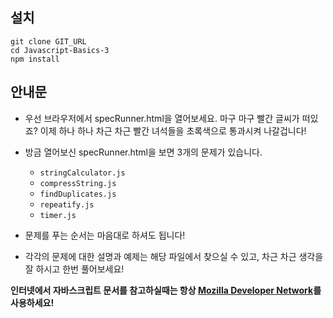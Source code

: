 ## 설치

```
git clone GIT_URL
cd Javascript-Basics-3
npm install
```

## 안내문

* 우선 브라우저에서 specRunner.html을 열어보세요. 마구 마구 빨간 글씨가 떠있죠? 이제 하나 하나 차근 차근 빨간 녀석들을 초록색으로 통과시켜 나갈겁니다!

* 방금 열어보신 specRunner.html을 보면 3개의 문제가 있습니다.

  - `stringCalculator.js`
  - `compressString.js`
  - `findDuplicates.js`
  - `repeatify.js`
  - `timer.js`

* 문제를 푸는 순서는 마음대로 하셔도 됩니다!

* 각각의 문제에 대한 설명과 예제는 해당 파일에서 찾으실 수 있고, 차근 차근 생각을 잘 하시고 한번 풀어보세요!

**인터넷에서 자바스크립트 문서를 참고하실때는 항상 [Mozilla Developer Network](https://developer.mozilla.org/ko/docs/Web/JavaScript)를 사용하세요!**
